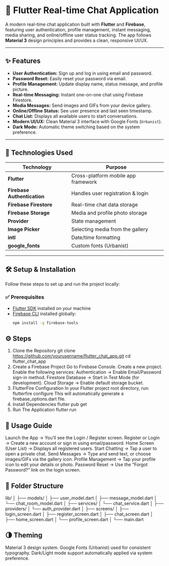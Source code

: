 # 💬 Flutter Real-time Chat Application

A modern real-time chat application built with **Flutter** and **Firebase**, featuring user authentication, profile management, instant messaging, media sharing, and online/offline user status tracking. The app follows **Material 3** design principles and provides a clean, responsive UI/UX.

---

## ✨ Features

- **User Authentication:** Sign up and log in using email and password.  
- **Password Reset:** Easily reset your password via email.  
- **Profile Management:** Update display name, status message, and profile picture.  
- **Real-time Messaging:** Instant one-on-one chat using Firebase Firestore.  
- **Media Messages:** Send images and GIFs from your device gallery.  
- **Online/Offline Status:** See user presence and last seen timestamp.  
- **Chat List:** Displays all available users to start conversations.  
- **Modern UI/UX:** Clean Material 3 interface with Google Fonts (`Urbanist`).  
- **Dark Mode:** Automatic theme switching based on the system preference.

---

## 🧰 Technologies Used

| Technology | Purpose |
|-------------|----------|
| **Flutter** | Cross-platform mobile app framework |
| **Firebase Authentication** | Handles user registration & login |
| **Firebase Firestore** | Real-time chat data storage |
| **Firebase Storage** | Media and profile photo storage |
| **Provider** | State management |
| **Image Picker** | Selecting media from the gallery |
| **intl** | Date/time formatting |
| **google_fonts** | Custom fonts (Urbanist) |

---

## 🛠️ Setup & Installation

Follow these steps to set up and run the project locally:

### ✅ Prerequisites

- [Flutter SDK](https://flutter.dev/docs/get-started/install) installed on your machine  
- [Firebase CLI](https://firebase.google.com/docs/cli) installed globally:
  ```bash
  npm install -g firebase-tools

## ⚙️ Steps

1.   Clone the Repository
   git clone https://github.com/yourusername/flutter_chat_app.git
   cd flutter_chat_app
2.   Create a Firebase Project
   Go to Firebase Console.
   Create a new project.
   Enable the following services:
      Authentication → Enable Email/Password sign-in method.
      Firestore Database → Start in Test Mode (for development).
      Cloud Storage → Enable default storage bucket.
3.   FlutterFire Configuration
   In your Flutter project root directory, run:
      flutterfire configure
   This will automatically generate a firebase_options.dart file.
4.   Install Dependencies
      flutter pub get
5.   Run The Application
      flutter run

## 🚀 Usage Guide

Launch the App → You’ll see the Login / Register screen.
Register or Login → Create a new account or sign in using email/password.
Home Screen (User List) → Displays all registered users.
Start Chatting → Tap a user to open a private chat.
Send Messages → Type and send text, or choose images/GIFs via the gallery icon.
Profile Management → Tap your profile icon to edit your details or photo.
Password Reset → Use the “Forgot Password?” link on the login screen.

## 🧩 Folder Structure

lib/
│
├── models/
│   ├── user_model.dart
│   ├── message_model.dart
│   └── chat_room_model.dart
│
├── services/
│   └── chat_service.dart
│
├── providers/
│   └── auth_provider.dart
│
├── screens/
│   ├── login_screen.dart
│   ├── register_screen.dart
│   ├── chat_screen.dart
│   ├── home_screen.dart
│   └── profile_screen.dart
│
└── main.dart

## 🌗 Theming
Material 3 design system.
Google Fonts (Urbanist) used for consistent typography.
Dark/Light mode support automatically applied via system preference.

